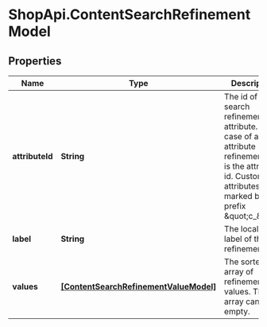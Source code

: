 # ShopApi.ContentSearchRefinementModel

## Properties
Name | Type | Description | Notes
------------ | ------------- | ------------- | -------------
**attributeId** | **String** | The id of the search refinement attribute. In the case of an attribute refinement, this is the  attribute id. Custom attributes are marked by the prefix \&quot;c_\&quot;. | 
**label** | **String** | The localized label of the refinement. | [optional] 
**values** | [**[ContentSearchRefinementValueModel]**](ContentSearchRefinementValueModel.md) | The sorted array of refinement values. The array can be empty. | [optional] 


